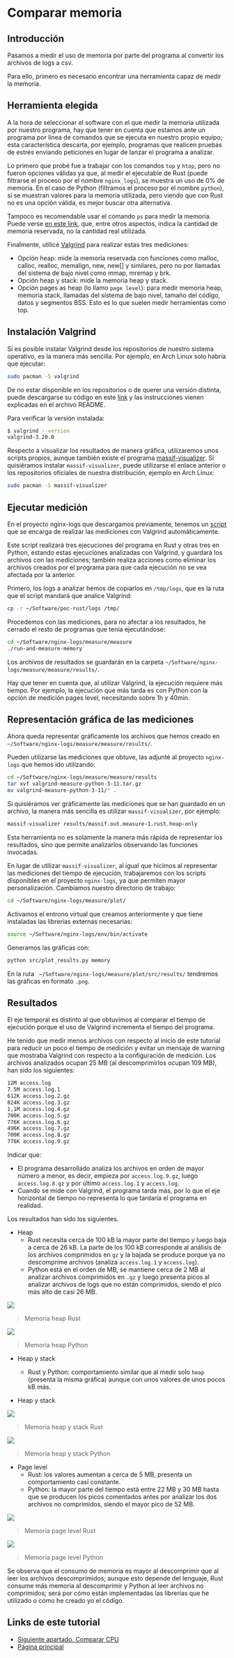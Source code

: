 # Comparar memoria

## Introducción

Pasamos a medir el uso de memoria por parte del programa al convertir los archivos de logs a csv.

Para ello, primero es necesario encontrar una herramienta capaz de medir la memoria.

## Herramienta elegida

A la hora de seleccionar el software con el que medir la memoria utilizada por nuestro programa, hay que tener en cuenta que estamos ante un programa por línea de comandos que se ejecuta en nuestro propio equipo; esta característica descarta, por ejemplo, programas que realicen pruebas de estrés enviando peticiones en lugar de lanzar el programa a analizar.

Lo primero que probé fue a trabajar con los comandos `top` y `htop`, pero no fueron opciones válidas ya que, al medir el ejecutable de Rust (puede filtrarse el proceso por el nombre `nginx_logs`), se muestra un uso de 0% de memoria. En el caso de Python (filtramos el proceso por el nombre `python`), sí se muestran valores para la memoria utilizada, pero viendo que con Rust no es una opción válida, es mejor buscar otra alternativa.

Tampoco es recomendable usar el comando `ps` para medir la memoria. Puede verse [en este link](https://stackoverflow.com/questions/131303/how-can-i-measure-the-actual-memory-usage-of-an-application-or-process), que, entre otros aspectos, indica la cantidad de memoria reservada, no la cantidad real utilizada.

Finalmente, utilicé [Valgrind](https://valgrind.org/docs/manual/ms-manual.html) para realizar estas tres mediciones:

- Opción heap: mide la memoria reservada con funciones como malloc, calloc, realloc, memalign, new, new[] y similares, pero no por llamadas del sistema de bajo nivel como mmap, mremap y brk.
- Opción heap y stack: mide la memoria heap y stack.
- Opción pages as heap (lo llamo `page level`): para medir memoria heap, memoria stack, llamadas del sistema de bajo nivel, tamaño del código, datos y segmentos BSS. Esto es lo que suelen medir herramientas como top.

## Instalación Valgrind

Si es posible instalar Valgrind desde los repositorios de nuestro sistema operativo, es la manera más sencilla. Por ejemplo, en Arch Linux solo habría que ejecutar:

```bash
sudo pacman -S valgrind
```

De no estar disponible en los repositorios o de querer una versión distinta, puede descargarse su código en este [link](https://valgrind.org/downloads/) y las instrucciones vienen explicadas en el archivo README.

Para verificar la versión instalada:

```bash
$ valgrind --version
valgrind-3.20.0
```

Respecto a visualizar los resultados de manera gráfica, utilizaremos unos scripts propios, aunque también existe el programa [massif-visualizer](https://apps.kde.org/es/massif-visualizer/). Si quisiéramos instalar `massif-visualizer`, puede utilizarse el enlace anterior o los repositorios oficiales de nuestra distribución, ejemplo en Arch Linux:

```bash
sudo pacman -S massif-visualizer
```

## Ejecutar medición

En el proyecto nginx-logs que descargamos previamente, tenemos un [script](https://github.com/CarlosAMolina/nginx-logs/blob/develop/measure/measure/run-and-measure-memory) que se encarga de realizar las mediciones con Valgrind automáticamente.

Este script realizará tres ejecuciones del programa en Rust y otras tres en Python, estando estas ejecuciones analizadas con Valgrind, y guardará los archivos con las mediciones; también realiza acciones como eliminar los archivos creados por el programa para que cada ejecución no se vea afectada por la anterior.

Primero, los logs a analizar hemos de copiarlos en `/tmp/logs`, que es la ruta que el script mandará que analice Valgrind:

```bash
cp -r ~/Software/poc-rust/logs /tmp/
```

Procedemos con las mediciones, para no afectar a los resultados, he cerrado el resto de programas que tenía ejecutándose:

```bash
cd ~/Software/nginx-logs/measure/measure
./run-and-measure-memory
```

Los archivos de resultados se guardarán en la carpeta `~/Software/nginx-logs/measure/measure/results/`.

Hay que tener en cuenta que, al utilizar Valgrind, la ejecución requiere más tiempo. Por ejemplo, la ejecución que más tarda es con Python con la opción de medición pages level, necesitando sobre 1h y 40min.

## Representación gráfica de las mediciones

Ahora queda representar gráficamente los archivos que hemos creado en `~/Software/nginx-logs/measure/measure/results/`.

Pueden utilizarse las mediciones que obtuve, las adjunté al proyecto `nginx-logs` que hemos ido utilizando:

```bash
cd ~/Software/nginx-logs/measure/measure/results
tar xvf valgrind-measure-python-3-11.tar.gz
mv valgrind-measure-python-3-11/* .
```

Si quisiéramos ver gráficamente las mediciones que se han guardado en un archivo, la manera más sencilla es utilizar `massif-visualizer`, por ejemplo:

```bash
massif-visualizer results/massif.out.measure-1.rust.heap-only
```

Esta herramienta no es solamente la manera más rápida de representar los resultados, sino que permite analizarlos observando las funciones invocadas.

En lugar de utilizar `massif-visualizer`, al igual que hicimos al representar las mediciones del tiempo de ejecución, trabajaremos con los scripts disponibles en el proyecto `nginx-logs`, ya que permiten mayor personalización. Cambiamos nuestro directorio de trabajo:

```bash
cd ~/Software/nginx-logs/measure/plot/
```

Activamos el entrono virtual que creamos anteriormente y que tiene instaladas las librerías externas necesarias:

```bash
source ~/Software/nginx-logs/env/bin/activate
```

Generamos las gráficas con:

```bash
python src/plot_results.py memory
```

En la ruta ` ~/Software/nginx-logs/measure/plot/src/results/` tendremos las gráficas en formato `.png`.

## Resultados

El eje temporal es distinto al que obtuvimos al comparar el tiempo de ejecución porque el uso de Valgrind incrementa el tiempo del programa.

He tenido que medir menos archivos con respecto al inicio de este tutorial para reducir un poco el tiempo de medición y evitar un mensaje de warning que mostraba Valgrind con respecto a la configuración de medición. Los archivos analizados ocupan 25 MB (al descomprimirlos ocupan 109 MB), han sido los siguientes:

```bash
12M access.log
7.5M access.log.1
612K access.log.2.gz
824K access.log.3.gz
1,1M access.log.4.gz
700K access.log.5.gz
776K access.log.6.gz
496K access.log.7.gz
700K access.log.8.gz
776K access.log.9.gz
```

Indicar que:

- El programa desarrollado analiza los archivos en orden de mayor número a menor, es decir, empieza por `access.log.9.gz`, luego `access.log.8.gz` y por último `access.log.1` y `access.log`.
- Cuando se mide con Valgrind, el programa tarda más, por lo que el eje horizontal de tiempo no representa lo que tardaría el programa en realidad.

Los resultados han sido los siguientes.

- Heap
  - Rust necesita cerca de 100 kB la mayor parte del tiempo y luego baja a cerca de 26 kB. La parte de los 100 kB corresponde al análisis de los archivos comprimidos en `gz` y la bajada se produce porque ya no descomprime archivos (analiza `access.log.1` y `access.log`).
  - Python está en el orden de MB, se mantiene cerca de 2 MB al analizar archivos comprimidos en `.gz` y luego presenta picos al analizar archivos de logs que no están comprimidos, siendo el pico más alto de casi 26 MB.

![](metrics-memory-massif-rust-heap-only.png)

> Memoria heap Rust

![](metrics-memory-massif-python-heap-only.png)

> Memoria heap Python

- Heap y stack

  - Rust y Python: comportamiento similar que al medir solo `heap` (presenta la misma gráfica) aunque con unos valores de unos pocos kB más.

- Heap y stack

![](metrics-memory-massif-rust-add_stacks.png)

> Memoria heap y stack Rust

![](metrics-memory-massif-python-add_stacks.png)

> Memoria heap y stack Python

- Page level
  - Rust: los valores aumentan a cerca de 5 MB, presenta un comportamiento casi constante.
  - Python: la mayor parte del tiempo está entre 22 MB y 30 MB hasta que se producen los picos comentados antes por analizar los dos archivos no comprimidos, siendo el mayor pico de 52 MB.

![](metrics-memory-massif-rust-add-pages-as-heap.png)

> Memoria page level Rust

![](metrics-memory-massif-python-add-pages-as-heap.png)

> Memoria page level Python

Se observa que el consumo de memoria es mayor al descomprimir que al leer los archivos descomprimidos; aunque esto depende del lenguaje, Rust consume más memoria al descomprimir y Python al leer archivos no comprimidos; será por cómo están implementadas las librerías que he utilizado o cómo he creado yo el código.

## Links de este tutorial

- [Siguiente apartado. Comparar CPU](10-compare-cpu.html)
- [Página principal](introduction.html)


